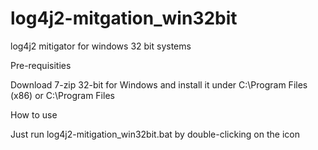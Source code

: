 # log4j2-mitgation_win32bit
log4j2 mitigator for windows 32 bit systems

Pre-requisities

Download 7-zip 32-bit for Windows and install it under C:\Program Files (x86) or C:\Program Files

How to use

Just run log4j2-mitigation_win32bit.bat by double-clicking on the icon
